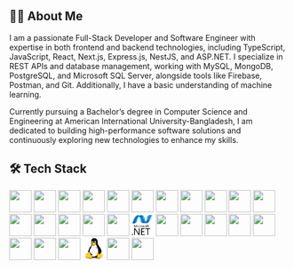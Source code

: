 <h2 align="left">👨‍💻 About Me</h2>

<p align="left"> I am a passionate Full-Stack Developer and Software Engineer with expertise in both frontend and backend technologies, including TypeScript, JavaScript, React, Next.js, Express.js, NestJS, and ASP.NET. I specialize in REST APIs and database management, working with MySQL, MongoDB, PostgreSQL, and Microsoft SQL Server, alongside tools like Firebase, Postman, and Git. Additionally, I have a basic understanding of machine learning. </p>

<p align="left"> Currently pursuing a Bachelor’s degree in Computer Science and Engineering at American International University-Bangladesh, I am dedicated to building high-performance software solutions and continuously exploring new technologies to enhance my skills. </p>

<h2>🛠️ Tech Stack </h2>
<p align="left">
  <img src="https://techstack-generator.vercel.app/cpp-icon.svg" width="40" height="40"/>  
  <img src="https://techstack-generator.vercel.app/csharp-icon.svg" width="40" height="40"/>  
  <img src="https://techstack-generator.vercel.app/java-icon.svg" width="40" height="40"/>  
  <img src="https://techstack-generator.vercel.app/python-icon.svg" width="40" height="40"/>  
  <img src="https://techstack-generator.vercel.app/js-icon.svg" width="40" height="40"/>  
  <img src="https://techstack-generator.vercel.app/ts-icon.svg" width="40" height="40"/>  
  <img src="https://camo.githubusercontent.com/730577f274566576ff88e28ea042fea703254659dd140c5478ce1423f07f4855/68747470733a2f2f736b696c6c69636f6e732e6465762f69636f6e733f693d706870" width="40" height="40"/>  
  <img src="https://cdn.jsdelivr.net/gh/devicons/devicon/icons/html5/html5-original.svg" width="40" height="40"/>  
  <img src="https://cdn.jsdelivr.net/gh/devicons/devicon/icons/css3/css3-original.svg" width="40" height="40"/>  
  <img src="https://cdn.jsdelivr.net/gh/devicons/devicon/icons/bootstrap/bootstrap-original.svg" width="40" height="40"/>  
  <img src="https://www.vectorlogo.zone/logos/tailwindcss/tailwindcss-icon.svg" width="40" height="40"/>  
  <img src="https://techstack-generator.vercel.app/react-icon.svg" width="40" height="40"/>  
  <img src="https://cdn.jsdelivr.net/gh/devicons/devicon/icons/nextjs/nextjs-original.svg" width="40" height="40"/>  
  <img src="https://cdn.jsdelivr.net/gh/devicons/devicon/icons/nodejs/nodejs-original.svg" width="40" height="40"/>  
  <img src="https://cdn.jsdelivr.net/gh/devicons/devicon/icons/express/express-original.svg" width="40" height="40"/>  
  <img src="https://cdn.jsdelivr.net/gh/devicons/devicon/icons/nestjs/nestjs-original.svg" width="40" height="40"/>  
  <img src="https://raw.githubusercontent.com/devicons/devicon/master/icons/dot-net/dot-net-original-wordmark.svg" width="40" height="40"/>  
  <img src="https://techstack-generator.vercel.app/mysql-icon.svg" width="40" height="40"/>  
  <img src="https://cdn.jsdelivr.net/gh/devicons/devicon/icons/postgresql/postgresql-original.svg" width="40" height="40"/>  
  <img src="https://cdn.jsdelivr.net/gh/devicons/devicon/icons/mongodb/mongodb-original.svg" width="40" height="40"/>  
  <img src="https://cdn.jsdelivr.net/gh/devicons/devicon/icons/git/git-original.svg" width="40" height="40"/>  
  <img src="https://techstack-generator.vercel.app/github-icon.svg" width="40" height="40"/>  
  <img src="https://cdn.jsdelivr.net/gh/devicons/devicon/icons/firebase/firebase-plain.svg" width="40" height="40"/>  
  <img src="https://www.vectorlogo.zone/logos/getpostman/getpostman-icon.svg" width="40" height="40"/>  
  <img src="https://www.vectorlogo.zone/logos/figma/figma-icon.svg" width="40" height="40"/>  
  <img src="https://raw.githubusercontent.com/devicons/devicon/master/icons/linux/linux-original.svg" width="40" height="40"/>  
  <img src="https://cdn.jsdelivr.net/gh/devicons/devicon/icons/tensorflow/tensorflow-original.svg" width="40" height="40"/>  
  <img src="https://cdn.jsdelivr.net/gh/devicons/devicon/icons/jupyter/jupyter-original.svg" width="40" height="40"/>  
</p>

<!--<h3 >📊 Language Contributions  </h3>
  <h1 > </h1>
<div align = "center">
    <img src="https://github-readme-stats.vercel.app/api/top-langs/?username=Shahriar-Utchas&langs_count=10&layout=compact" width="300">
</div> -->
 
